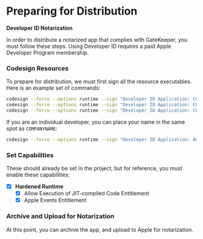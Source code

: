 # Preparing for Distribution

**Developer ID Notarization**

In order to distribute a notarized app that complies with GateKeeper, you must follow these steps. Using Developer ID requires a paid Apple Developer Program membership.

### Codesign Resources
To prepare for distribution, we must first sign all the resource executables. Here is an example set of commands:

```bash
codesign --force --options runtime --sign "Developer ID Application: COMPANYNAME" ./ffmpeg
codesign --force --options runtime --sign "Developer ID Application: COMPANYNAME" ./ffprobe
codesign --force --options runtime --sign "Developer ID Application: COMPANYNAME" ./jellyfin/jellyfin
```

If you are an individual developer, you can place your name in the same spot as `COMPANYNAME`:
```bash
codesign --force --options runtime --sign "Developer ID Application: Anthony Lavado" ./ffmpeg
```

### Set Capabilities
These should already be set in the project, but for reference, you must enable these capabilities:

* [x] **Hardened Runtime**
    * [x] Allow Execution of JIT-compiled Code Entitlement
    * [x] Apple Events Entitlement

### Archive and Upload for Notarization
At this point, you can archive the app, and upload to Apple for notarization.
